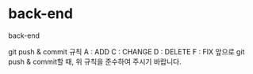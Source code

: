 # back-end
back-end

git push & commit 규칙
A : ADD
C : CHANGE
D : DELETE
F : FIX
앞으로 git push & commit할 때, 위 규칙을 준수하여 주시기 바랍니다. 
